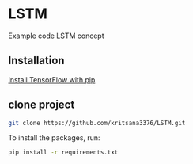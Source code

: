 # LSTM
Example code LSTM concept
## Installation

[Install TensorFlow with pip](https://www.tensorflow.org/install/pip)


## clone project
```bash
git clone https://github.com/kritsana3376/LSTM.git
```
To install the packages, run:
```bash
pip install -r requirements.txt
```
